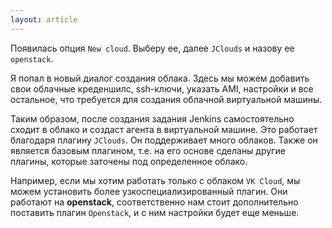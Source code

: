 ```yaml
---
layout: article
---
```

Появилась опция `New cloud`. Выберу ее, далее `JClouds` и назову ее `openstack`.

Я попал в новый диалог создания облака. Здеcь мы можем добавить свои облачные креденшилс, ssh-ключи, указать AMI, настройки и все остальное, что требуется для создания облачной виртуальной машины.

Таким образом, после создания задания Jenkins самостоятельно сходит в облако и создаст агента в виртуальной машине. Это работает благодаря плагину `JClouds`. Он поддерживает много облаков. Также он является базовым плагином, т.е. на его основе сделаны другие плагины, которые заточены под определенное облако.

Например, если мы хотим работать только с облаком `VK Cloud`, мы можем установить более узкоспециализированный плагин. Они работают на **openstack**, соответственно нам стоит дополнительно поставить плагин `Openstack`, и с ним настройки будет еще меньше.

